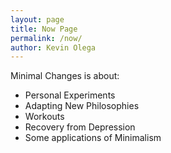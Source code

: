 ```yaml
---
layout: page
title: Now Page
permalink: /now/ 
author: Kevin Olega
---
```



Minimal Changes is about:

- Personal Experiments
- Adapting New Philosophies
- Workouts
- Recovery from Depression
- Some applications of Minimalism
